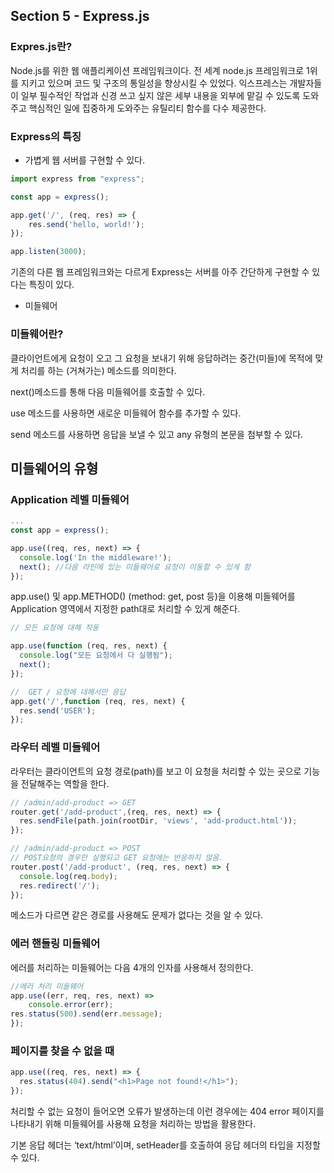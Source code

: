 ## Section 5 - Express.js

### Expres.js란?

Node.js를 위한 웹 애플리케이션 프레임워크이다. 전 세계 node.js 프레임워크로 1위를 지키고 있으며 코드 및 구조의 통일성을 향상시킬 수 있었다. 익스프레스는 개발자들이 일부 필수적인 작업과 신경 쓰고 싶지 않은 세부 내용을 외부에 맡길 수 있도록 도와주고 핵심적인 일에 집중하게 도와주는 유틸리티 함수를 다수 제공한다.

### Express의 특징

- 가볍게 웹 서버를 구현할 수 있다.

```jsx
import express from "express";

const app = express();

app.get('/', (req, res) => {
	res.send('hello, world!');
});

app.listen(3000);
```

기존의 다른 웹 프레임워크와는 다르게 Express는 서버를 아주 간단하게 구현할 수 있다는 특징이 있다.

- 미들웨어

### 미들웨어란?

클라이언트에게 요청이 오고 그 요청을 보내기 위해 응답하려는 중간(미들)에 목적에 맞게 처리를 하는 (거쳐가는) 메소드를 의미한다.

next()메소드를 통해 다음 미들웨어를 호출할 수 있다.

use 메소드를 사용하면 새로운 미들웨어 함수를 추가할 수 있다.

send 메소드를 사용하면 응답을 보낼 수 있고 any 유형의 본문을 첨부할 수 있다.

## 미들웨어의 유형

### Application 레벨 미들웨어

```jsx
...
const app = express();

app.use((req, res, next) => {
  console.log('In the middleware!');
  next(); //다음 라인에 있는 미들웨어로 요청이 이동할 수 있게 함
});
```

app.use() 및 app.METHOD() (method: get, post 등)을 이용해 미들웨어를 Application 영역에서 지정한 path대로 처리할 수 있게 해준다.

```jsx
// 모든 요청에 대해 작동

app.use(function (req, res, next) {
  console.log("모든 요청에서 다 실행됨");
  next();
});

//  GET / 요청에 대해서만 응답
app.get('/',function (req, res, next) {
  res.send('USER');
});
```

### 라우터 레벨 미들웨어

라우터는 클라이언트의 요청 경로(path)를 보고 이 요청을 처리할 수 있는 곳으로 기능을 전달해주는 역할을 한다.

```jsx
// /admin/add-product => GET
router.get('/add-product',(req, res, next) => {
  res.sendFile(path.join(rootDir, 'views', 'add-product.html'));
});

// /admin/add-product => POST
// POST요청의 경우만 실행되고 GET 요청에는 반응하지 않음.
router.post('/add-product', (req, res, next) => { 
  console.log(req.body);
  res.redirect('/');
});
```

메소드가 다르면 같은 경로를 사용해도 문제가 없다는 것을 알 수 있다.

### 에러 핸들링 미들웨어

에러를 처리하는 미들웨어는 다음 4개의 인자를 사용해서 정의한다.

```jsx
//에러 처리 미들웨어
app.use((err, req, res, next) =>
	console.error(err);
res.status(500).send(err.message);
});
```

### 페이지를 찾을 수 없을 때

```jsx
app.use((req, res, next) => {
  res.status(404).send("<h1>Page not found!</h1>");
});
```

처리할 수 없는 요청이 들어오면 오류가 발생하는데 이런 경우에는 404 error 페이지를 나타내기 위해 미들웨어를 사용해 요청을 처리하는 방법을 활용한다.

기본 응답 헤더는 ‘text/html’이며, setHeader를 호출하여 응답 헤더의 타입을 지정할 수 있다.